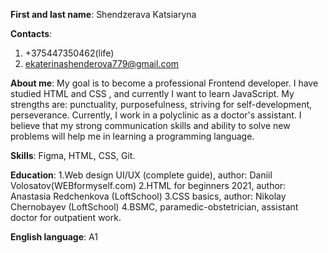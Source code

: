 **First and last name**: 
Shendzerava Katsiaryna 

**Contacts**:
1. +375447350462(life)
2. ekaterinashenderova779@gmail.com  

**About me**:
My goal is to become a professional Frontend developer. I have studied HTML and CSS , and currently I want to learn JavaScript.
My strengths are: punctuality, purposefulness, striving for self-development, perseverance. Currently, I work in a polyclinic as a doctor's assistant.
I believe that my strong communication skills and ability to solve new problems will help me in learning a programming language. 

**Skills**: 
Figma, HTML, CSS, Git. 

**Education**:
1.Web design UI/UX (complete guide), author: Daniil Volosatov(WEBformyself.com)
2.HTML for beginners 2021, author: Anastasia Redchenkova (LoftSchool)
3.CSS basics, author: Nikolay Chernobayev (LoftSchool)
4.BSMC, paramedic-obstetrician, assistant doctor for outpatient work.

**English language**:
А1
